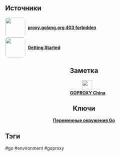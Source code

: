 <h2 align="left">Источники</h2>
<div style="text-align: left">
	<ul style="padding: 0; list-style-type: none; display: flex; flex-direction: column; align-items: left;">
		<li style="display: flex; align-items: center">
			<img
			style="border-radius: 8px; margin-right: 8px; width: 64px; height: 64px; object-fit: cover"
			src="https://img.icons8.com/?size=80&id=LoL4bFzqmAa0&format=png" />
			<strong><a href="https://github.com/golang/go/issues/48107">proxy.golang.org 403 forbidden</a></strong>
	    </li>
		<li style="display: flex; align-items: center">
			<img
			style="border-radius: 8px; margin-right: 8px; width: 64px; height: 64px; object-fit: cover"
			src="https://avatars.githubusercontent.com/u/42862126" />
			<strong><a href="https://goproxy.io/docs/getting-started.html">Getting Started</a></strong>
	    </li>
	</ul>
</div>
<h2 align="center">Заметка</h2>
<div>
	<ul style="list-style-type: none">
		<li>
			<div style="display: flex; flex-direction: column; align-items: center; justify-content: center">
				<img style="padding-right: 4px;" height="32px" src="https://goproxy.cn/assets/images/logo.svg" />
				<strong><a href="https://goproxy.cn">GOPROXY China</a></strong>
			</div>
		</li>
	</ul>
</div>
<h2 align="center">Ключи</h2>
<div style="display: flex; align-items: flex-start;">
  <ul style="list-style-type: none; margin: 0; padding: 0; text-align: center; flex-grow: 1;">
    <li><strong><a href="obsidian://open?file=Go/Environments/Переменные окружения Go">Переменные окружения Go</a></strong></li>
  </ul>
</div>
<h2 align="left">Тэги</h2>
#go #environment #goproxy